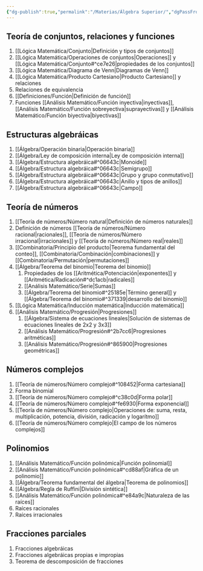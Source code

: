 ```yaml
---
{"dg-publish":true,"permalink":"/Materias/Álgebra Superior/","dgPassFrontmatter":true}
---
```


## Teoría de conjuntos, relaciones y funciones
1. [[Lógica Matemática/Conjunto\|Definición y tipos de conjuntos]]
2. [[Lógica Matemática/Operaciones de conjuntos\|Operaciones]] y [[Lógica Matemática/Conjunto#^ce7e26\|propiedades de los conjuntos]]
3. [[Lógica Matemática/Diagrama de Venn\|Diagramas de Venn]]
4. [[Lógica Matemática/Producto Cartesiano\|Producto Cartesiano]] y relaciones
5. Relaciones de equivalencia
6. [[Definiciones/Función\|Definición de función]]
7. Funciones [[Análisis Matemático/Función inyectiva\|inyectivas]], [[Análisis Matemático/Función sobreyectiva\|suprayectivas]] y [[Análisis Matemático/Función biyectiva\|biyectivas]]
## Estructuras algebráicas
1. [[Álgebra/Operación binaria\|Operación binaria]]
2. [[Álgebra/Ley de composición interna\|Ley de composición interna]]
3. [[Álgebra/Estructura algebráica#^06643c\|Monoide]]
4. [[Álgebra/Estructura algebráica#^06643c\|Semigrupo]]
5. [[Álgebra/Estructura algebráica#^06643c\|Grupo y grupo conmutativo]]
6. [[Álgebra/Estructura algebráica#^06643c\|Anillo y tipos de anillos]]
7. [[Álgebra/Estructura algebráica#^06643c\|Campo]]
## Teoría de números
1. [[Teoría de números/Número natural\|Definición de números naturales]]
2. Definición de números [[Teoría de números/Número racional\|racionales]], [[Teoría de números/Número irracional\|irracionales]] y [[Teoría de números/Número real\|reales]]
3. [[Combinatoria/Principio del producto\|Teorema fundamental del conteo]], [[Combinatoria/Combinación\|combinaciones]] y [[Combinatoria/Permutación\|permutaciones]]
4. [[Álgebra/Teorema del binomio\|Teorema del binomio]]
	1. Propiedades de los [[Aritmética/Potenciación\|exponentes]] y [[Aritmética/Radicación#^dc1acb\|radicales]]
	2. [[Análisis Matemático/Serie\|Sumas]]
	3. [[Álgebra/Teorema del binomio#^25185e\|Término general]] y [[Álgebra/Teorema del binomio#^371339\|desarrollo del binomio]]
5. [[Lógica Matemática/Inducción matemática\|Inducción matemática]]
6. [[Análisis Matemático/Progresión\|Progresiones]]
	1. [[Álgebra/Sistema de ecuaciones lineales\|Solución de sistemas de ecuaciones lineales de 2x2 y 3x3]]
	2. [[Análisis Matemático/Progresión#^2b7cc6\|Progresiones aritméticas]]
	3. [[Análisis Matemático/Progresión#^865900\|Progresiones geométricas]]
## Números complejos
1. [[Teoría de números/Número complejo#^108452\|Forma cartesiana]]
2. Forma binomial
3. [[Teoría de números/Número complejo#^c38c0d\|Forma polar]]
4. [[Teoría de números/Número complejo#^fe6930\|Forma exponencial]]
5. [[Teoría de números/Número complejo\|Operaciones de: suma, resta, multiplicación, potencia, división, radicación y logarítmo]]
6. [[Teoría de números/Número complejo\|El campo de los números complejos]]
## Polinomios
1. [[Análisis Matemático/Función polinómica\|Función polinomial]]
2. [[Análisis Matemático/Función polinómica#^cd88af\|Gráfica de un polinomio]]
3. [[Álgebra/Teorema fundamental del álgebra\|Teorema de polinomios]]
4. [[Álgebra/Regla de Ruffini\|División sintética]]
5. [[Análisis Matemático/Función polinómica#^e84a9c\|Naturaleza de las raíces]]
6. Raíces racionales
7. Raíces irracionales
## Fracciones parciales
1. Fracciones algebráicas
2. Fracciones algebráicas propias e impropias
3. Teorema de descomposición de fracciones

